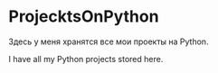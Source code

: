 # ProjecktsOnPython

Здесь у меня хранятся все мои проекты на Python.

I have all my Python projects stored here.
